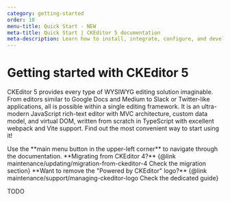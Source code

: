 ```yaml
---
category: getting-started
order: 10
menu-title: Quick Start - NEW
meta-title: Quick Start | CKEditor 5 documentation
meta-description: Learn how to install, integrate, configure, and develop CKEditor 5. Browse through the API documentation and online samples.
---
```


# Getting started with CKEditor&nbsp;5

CKEditor&nbsp;5 provides every type of WYSIWYG editing solution imaginable. From editors similar to Google Docs and Medium to Slack or Twitter-like applications, all is possible within a single editing framework. It is an ultra-modern JavaScript rich-text editor with MVC architecture, custom data model, and virtual DOM, written from scratch in TypeScript with excellent webpack and Vite support. Find out the most convenient way to start using it!

<span class="navigation-hint_mobile">
	<info-box>
		Use the **main menu button in the upper-left corner** to navigate through the documentation.
	</info-box>
</span>

<!-- the wrapper class should be transformed into an additional infobox class if we will want to use it on other pages-->
<!-- <div class="info-cta"> -->
<info-box>
	**Migrating from CKEditor 4?** {@link maintenance/updating/migration-from-ckeditor-4 Check the migration section}
</info-box>

<info-box>
	**Want to remove the "Powered by CKEditor" logo?** {@link maintenance/support/managing-ckeditor-logo Check the dedicated guide}
</info-box>
<!-- </div> -->

TODO
